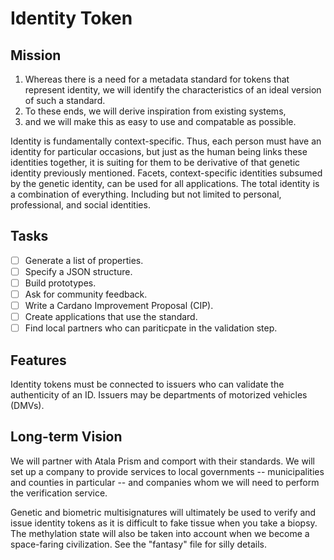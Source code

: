 # Identity Token

## Mission

 1. Whereas there is a need for a metadata standard for tokens that
    represent identity, we will identify the characteristics of an
    ideal version of such a standard.
 2. To these ends, we will derive inspiration from existing systems, 
 3. and we will make this as easy to use and compatable as possible.
 
Identity is fundamentally context-specific. Thus, each person must
have an identity for particular occasions, but just as the human being
links these identities together, it is suiting for them to be
derivative of that genetic identity previously mentioned. Facets,
context-specific identities subsumed by the genetic identity, can be
used for all applications. The total identity is a combination of everything.
Including but not limited to personal, professional, and social identities. 
 
## Tasks

 - [ ] Generate a list of properties.
 - [ ] Specify a JSON structure.
 - [ ] Build prototypes.
 - [ ] Ask for community feedback.
 - [ ] Write a Cardano Improvement Proposal (CIP).
 - [ ] Create applications that use the standard.
 - [ ] Find local partners who can pariticpate in the validation step.
 
## Features

Identity tokens must be connected to issuers who can validate the
authenticity of an ID. Issuers may be departments of motorized
vehicles (DMVs). 

## Long-term Vision

We will partner with Atala Prism and comport with their standards. We
will set up a company to provide services to local governments --
municipalities and counties in particular -- and companies whom we
will need to perform the verification service.

Genetic and biometric multisignatures will ultimately be used to
verify and issue identity tokens as it is difficult to fake tissue
when you take a biopsy. The methylation state will also be taken into
account when we become a space-faring civilization. See the "fantasy"
file for silly details.
